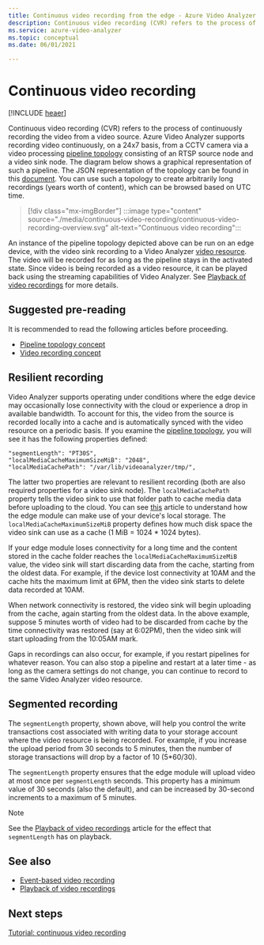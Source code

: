 ```yaml
---
title: Continuous video recording from the edge - Azure Video Analyzer
description: Continuous video recording (CVR) refers to the process of continuously recording from a live video source. This topic discusses what CVR is and how to use it with Azure Video Analyzer.
ms.service: azure-video-analyzer
ms.topic: conceptual
ms.date: 06/01/2021

---
```


# Continuous video recording    

[!INCLUDE [heaer](includes/edge-env.md)]

Continuous video recording (CVR) refers to the process of continuously recording the video from a video source. Azure Video Analyzer supports recording video continuously, on a 24x7 basis, from a CCTV camera via a video processing [pipeline topology](pipeline.md) consisting of an RTSP source node and a video sink node. The diagram below shows a graphical representation of such a pipeline. The JSON representation of the topology can be found in this [document](https://raw.githubusercontent.com/Azure/video-analyzer/main/pipelines/live/topologies/cvr-video-sink/topology.json). You can use such a topology to create arbitrarily long recordings (years worth of content), which can be browsed based on UTC time.  

> [!div class="mx-imgBorder"]
> :::image type="content" source="./media/continuous-video-recording/continuous-video-recording-overview.svg" alt-text="Continuous video recording":::

An instance of the pipeline topology depicted above can be run on an edge device, with the video sink recording to a Video Analyzer [video resource](../terminology.md#video). The video will be recorded for as long as the pipeline stays in the activated state. Since video is being recorded as a video resource, it can be played back using the streaming capabilities of Video Analyzer. See [Playback of video recordings](playback-recordings-how-to.md) for more details.

## Suggested pre-reading  

It is recommended to read the following articles before proceeding.

* [Pipeline topology concept](pipeline.md)
* [Video recording concept](video-recording.md) 
 
## Resilient recording

Video Analyzer supports operating under conditions where the edge device may occasionally lose connectivity with the cloud or experience a drop in available bandwidth. To account for this, the video from the source is recorded locally into a cache and is automatically synced with the video resource on a periodic basis. If you examine the [pipeline topology](https://raw.githubusercontent.com/Azure/video-analyzer/main/pipelines/live/topologies/cvr-video-sink/topology.json), you will see it has the following properties defined:

```
"segmentLength": "PT30S",
"localMediaCacheMaximumSizeMiB": "2048",
"localMediaCachePath": "/var/lib/videoanalyzer/tmp/",
```

The latter two properties are relevant to resilient recording (both are also required properties for a video sink node). The `localMediaCachePath` property tells the video sink to use that folder path to cache media data before uploading to the cloud. You can see [this](../../../iot-edge/how-to-access-host-storage-from-module.md) article to understand how the edge module can make use of your device's local storage. The `localMediaCacheMaximumSizeMiB` property defines how much disk space the video sink can use as a cache (1 MiB = 1024 * 1024 bytes). 

If your edge module loses connectivity for a long time and the content stored in the cache folder reaches the `localMediaCacheMaximumSizeMiB` value, the video sink will start discarding data from the cache, starting from the oldest data. For example, if the device lost connectivity at 10AM and the cache hits the maximum limit at 6PM, then the video sink starts to delete data recorded at 10AM. 

When network connectivity is restored, the video sink will begin uploading from the cache, again starting from the oldest data. In the above example, suppose 5 minutes worth of video had to be discarded from cache by the time connectivity was restored (say at 6:02PM), then the video sink will start uploading from the 10:05AM mark.

Gaps in recordings can also occur, for example, if you restart pipelines for whatever reason. You can also stop a pipeline and restart at a later time - as long as the camera settings do not change, you can continue to record to the same Video Analyzer video resource.

## Segmented recording  

The `segmentLength` property, shown above, will help you control the write transactions cost associated with writing data to your storage account where the video resource is being recorded. For example, if you increase the upload period from 30 seconds to 5 minutes, then the number of storage transactions will drop by a factor of 10 (5*60/30).

The `segmentLength` property ensures that the edge module will upload video at most once per `segmentLength` seconds. This property has a minimum value of 30 seconds (also the default), and can be increased by 30-second increments to a maximum of 5 minutes.

> [!NOTE]
> See the [Playback of video recordings](playback-recordings-how-to.md) article for the effect that `segmentLength` has on playback.

## See also

* [Event-based video recording](event-based-video-recording-concept.md) 
* [Playback of video recordings](playback-recordings-how-to.md) 

## Next steps

[Tutorial: continuous video recording](use-continuous-video-recording.md) 

<!-- links 
[pipeline-cvr-json]: https://github.com/Azure/live-video-analytics/tree/master/MediaGraph/topologies/cvr-asset
[terminology-video]: terminology.md#video
[concept-pipeline]: pipeline.md
[concept-video-playback]: playback-recordings-how-to.md
[concept-recording]: video-recording-concept.md
-->

